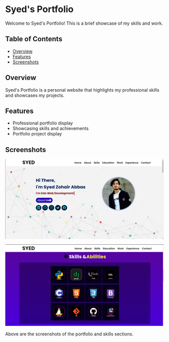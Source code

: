 # Syed's Portfolio

Welcome to Syed's Portfolio! This is a brief showcase of my skills and work.

## Table of Contents
- [Overview](#overview)
- [Features](#features)
- [Screenshots](#screenshots)

## Overview
Syed's Portfolio is a personal website that highlights my professional skills and showcases my projects.

## Features
- Professional portfolio display
- Showcasing skills and achievements
- Portfolio project display

## Screenshots
![Portfolio](static/files/portfolio.png)

![Portfolio](static/files/skills.png)

Above are the screenshots of the portfolio and skills sections.
